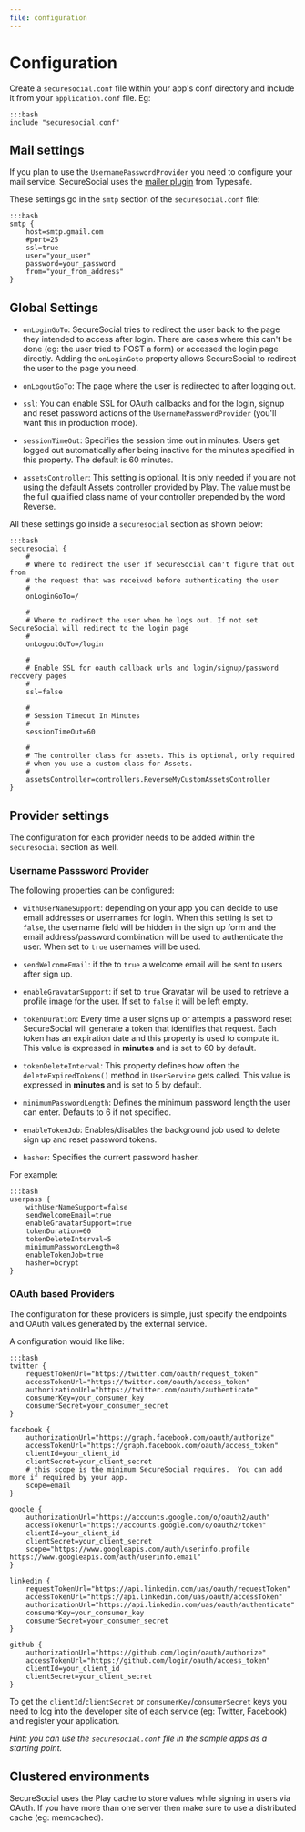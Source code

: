 ```yaml
---
file: configuration
---
```

# Configuration

Create a `securesocial.conf` file within your app's conf directory and include it from your `application.conf` file.  Eg:

	:::bash
	include "securesocial.conf"

## Mail settings

If you plan to use the `UsernamePasswordProvider` you need to configure your mail service. SecureSocial uses the [mailer plugin](https://github.com/typesafehub/play-plugins/tree/master/mailer) from Typesafe.

These settings go in the `smtp` section of the `securesocial.conf` file:

	:::bash
	smtp {
		host=smtp.gmail.com
		#port=25
		ssl=true
		user="your_user"
		password=your_password
		from="your_from_address"
	}

## Global Settings

- `onLoginGoTo`: SecureSocial tries to redirect the user back to the page they intended to access after login.  There are cases where this can't be done (eg: the user tried to POST a form) or accessed the login page directly.  Adding the `onLoginGoto` property allows SecureSocial to redirect the user to the page you need.  

- `onLogoutGoTo`: The page where the user is redirected to after logging out.

- `ssl`: You can enable SSL for OAuth callbacks and for the login, signup and reset password actions of the `UsernamePasswordProvider` (you'll want this in production mode).

- `sessionTimeOut`: Specifies the session time out in minutes. Users get logged out automatically after being inactive for the minutes specified in this property.  The default is 60 minutes.

- `assetsController`: This setting is optional.  It is only needed if you are not using the default Assets controller provided by Play.  The value must be the full qualified class name of your controller prepended by the word Reverse.

All these settings go inside a `securesocial` section as shown below:

    :::bash    
	securesocial {
		#
		# Where to redirect the user if SecureSocial can't figure that out from
		# the request that was received before authenticating the user
		#
		onLoginGoTo=/

		#
		# Where to redirect the user when he logs out. If not set SecureSocial will redirect to the login page
		#
		onLogoutGoTo=/login

		#
		# Enable SSL for oauth callback urls and login/signup/password recovery pages
		#
		ssl=false	

		#
		# Session Timeout In Minutes
		#
		sessionTimeOut=60

		#
		# The controller class for assets. This is optional, only required
		# when you use a custom class for Assets.
		#
		assetsController=controllers.ReverseMyCustomAssetsController	       
	}


## Provider settings

The configuration for each provider needs to be added within the `securesocial` section as well. 

### Username Passsword Provider

The following properties can be configured:

- `withUserNameSupport`: depending on your app you can decide to use email addresses or usernames for login.  When this setting is set to `false`, the username field will be hidden in the sign up form and the email address/password combination will be used to authenticate the user.  When set to `true` usernames will be used.

- `sendWelcomeEmail`: if the to `true` a welcome email will be sent to users after sign up.

- `enableGravatarSupport`: if set to `true` Gravatar will be used to retrieve a profile image for the user.  If set to `false` it will be left empty.

- `tokenDuration`: Every time a user signs up or attempts a password reset SecureSocial will generate a token that identifies that request.  Each token has an expiration date and this property is used to compute it. This value is expressed in **minutes** and is set to 60 by default.

- `tokenDeleteInterval`: This property defines how often the `deleteExpiredTokens()` method in `UserService` gets called. This value is expressed in **minutes** and is set to 5 by default.

- `minimumPasswordLength`: Defines the minimum password length the user can enter. Defaults to 6 if not specified. 

- `enableTokenJob`: Enables/disables the background job used to delete sign up and reset password tokens.

- `hasher`: Specifies the current password hasher. 

For example:

	:::bash
	userpass {		
		withUserNameSupport=false
		sendWelcomeEmail=true
		enableGravatarSupport=true
		tokenDuration=60
		tokenDeleteInterval=5
		minimumPasswordLength=8
		enableTokenJob=true
		hasher=bcrypt
	}

### OAuth based Providers	

The configuration for these providers is simple, just specify the endpoints and OAuth values generated by the external service.

A configuration would like like:

	:::bash
	twitter {
		requestTokenUrl="https://twitter.com/oauth/request_token"
		accessTokenUrl="https://twitter.com/oauth/access_token"
		authorizationUrl="https://twitter.com/oauth/authenticate"
		consumerKey=your_consumer_key
		consumerSecret=your_consumer_secret
	}

	facebook {
		authorizationUrl="https://graph.facebook.com/oauth/authorize"
		accessTokenUrl="https://graph.facebook.com/oauth/access_token"
		clientId=your_client_id
		clientSecret=your_client_secret
		# this scope is the minimum SecureSocial requires.  You can add more if required by your app.
		scope=email
	}

	google {
		authorizationUrl="https://accounts.google.com/o/oauth2/auth"
		accessTokenUrl="https://accounts.google.com/o/oauth2/token"
		clientId=your_client_id
		clientSecret=your_client_secret
		scope="https://www.googleapis.com/auth/userinfo.profile https://www.googleapis.com/auth/userinfo.email"
	}

	linkedin {
		requestTokenUrl="https://api.linkedin.com/uas/oauth/requestToken"
		accessTokenUrl="https://api.linkedin.com/uas/oauth/accessToken"
		authorizationUrl="https://api.linkedin.com/uas/oauth/authenticate"
		consumerKey=your_consumer_key
		consumerSecret=your_consumer_secret
	}
    	
	github {
		authorizationUrl="https://github.com/login/oauth/authorize"
		accessTokenUrl="https://github.com/login/oauth/access_token"
		clientId=your_client_id
		clientSecret=your_client_secret
	}

To get the `clientId`/`clientSecret` or `consumerKey`/`consumerSecret` keys you need to log into the developer site of each service (eg: Twitter, Facebook) and register your application.

*Hint: you can use the `securesocial.conf` file in the sample apps as a starting point.*

## Clustered environments

SecureSocial uses the Play cache to store values while signing in users via OAuth.  If you have more than one server then make sure to use a distributed cache (eg: memcached).
